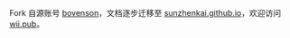 Fork 自源账号 [bovenson](https://github.com/bovenson/notes)，文档逐步迁移至 [sunzhenkai.github.io](https://github.com/sunzhenkai/sunzhenkai.github.io)，欢迎访问 [wii.pub](http://wii.pub)。

